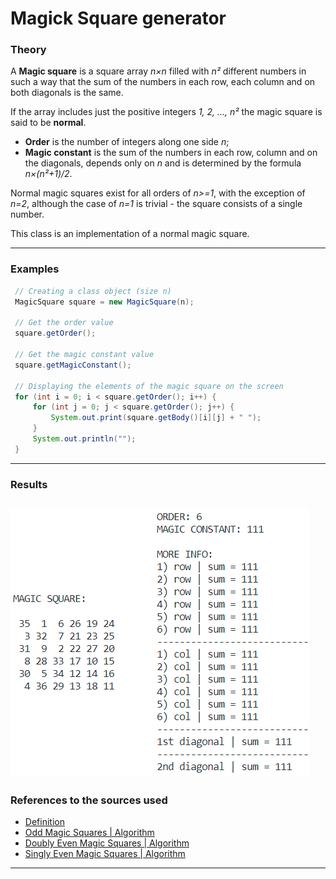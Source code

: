 # Magick Square generator
### Theory
A <b>Magic square</b> is a square array <i>n×n</i> filled with <i>n²</i> different numbers in such a way that the sum of the numbers in each row, each column and on both diagonals is the same.

If the array includes just the positive integers <i>1, 2, ..., n²</i> the magic square is said to be <b>normal</b>.

 * <b>Order</b> is the number of integers along one side <i>n</i>;
 * <b>Magic constant</b> is the sum of the numbers in each row, column and on the diagonals, depends only on <i>n</i> and is determined by the formula <i>n×(n²+1)/2</i>.
 
 Normal magic squares exist for all orders of <i>n>=1</i>, with the exception of <i>n=2</i>, although the case of <i>n=1</i> is trivial - the square consists of a single number.
 
This class is an implementation of a normal magic square.

------------


### Examples
```java
 // Creating a class object (size n)
 MagicSquare square = new MagicSquare(n);
 
 // Get the order value
 square.getOrder();
 
 // Get the magic constant value
 square.getMagicConstant();
 
 // Displaying the elements of the magic square on the screen
 for (int i = 0; i < square.getOrder(); i++) {
     for (int j = 0; j < square.getOrder(); j++) {
         System.out.print(square.getBody()[i][j] + " ");
     }
     System.out.println("");
 }
```

------------
### Results
![result image](results_img.png)
------------

### References to the sources used
- [Definition](https://en.wikipedia.org/wiki/Magic_square "Definition")
- [Odd Magic Squares | Algorithm](https://www.1728.org/magicsq1.htm "Odd Magic Squares | Algorithm")
- [Doubly Even Magic Squares | Algorithm](https://www.1728.org/magicsq2.htm "Doubly Even Magic Squares | Algorithm")
- [Singly Even Magic Squares | Algorithm](https://www.1728.org/magicsq3.htm "Singly Even Magic Squares | Algorithm")

------------

